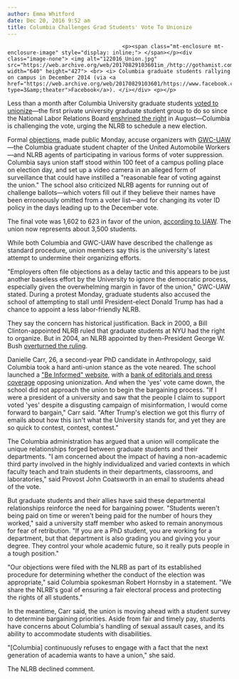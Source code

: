 ```yaml
---
author: Emma Whitford
date: Dec 20, 2016 9:52 am
title: Columbia Challenges Grad Students' Vote To Unionize 
---
```


	
										<p><span class="mt-enclosure mt-enclosure-image" style="display: inline;"> </span></p><div class="image-none"> <img alt="122016_Union.jpg" src="https://web.archive.org/web/20170829103601im_/http://gothamist.com/attachments/nyc_ewhitford/122016_Union.jpg" width="640" height="427"> <br> <i> Columbia graduate students rallying on campus in December 2014 (via <a href="https://web.archive.org/web/20170829103601/https://www.facebook.com/gwcuaw/photos/a.696349080463754.1073741828.695367307228598/697188067046522/?type=3&amp;theater">Facebook</a>). </i></div> <p></p>

<p>Less than a month after Columbia University graduate students <a href="https://web.archive.org/web/20170829103601/http://www.columbiagradunion.org/">voted to unionize</a>&#x2014;the first private university graduate student group to do so since the National Labor Relations Board <a href="https://web.archive.org/web/20170829103601/http://gothamist.com/2016/08/23/national_labor_relations_board_grad.php">enshrined the right</a> in August&#x2014;Columbia is challenging the vote, urging the NLRB to schedule a new election. </p>

<p>Formal <a href="https://web.archive.org/web/20170829103601/http://www.columbiagradunion.org/wp-content/uploads/Objections-to-Election-in-Case-No.-02-RC-143012.pdf">objections</a>, made public Monday, accuse organizers with <a href="https://web.archive.org/web/20170829103601/https://www.facebook.com/gwcuaw">GWC-UAW</a>&#x2014;the Columbia graduate student chapter of the United Automobile Workers&#x2014;and NLRB agents of participating in various forms of voter suppression. Columbia says union staff stood within 100 feet of a campus polling place on election day, and set up a video camera in an alleged form of surveillance that could have instilled a &quot;reasonable fear of voting against the union.&quot; The school also criticized NLRB agents for running out of challenge ballots&#x2014;which voters fill out if they believe their names have been erroneously omitted from a voter list&#x2014;and for changing its voter ID policy in the days leading up to the December vote. </p>

<p>The final vote was 1,602 to 623 in favor of the union, <a href="https://web.archive.org/web/20170829103601/http://www.nytimes.com/2016/12/09/nyregion/columbia-graduate-students-union-vote.html">according to UAW</a>. The union now represents about 3,500 students. </p>

<p>While both Columbia and GWC-UAW have described the challenge as standard procedure, union members say this is the university&apos;s latest attempt to undermine their organizing efforts. </p>

<p>&quot;Employers often file objections as a delay tactic and this appears to be just another baseless effort by the University to ignore the democratic process, especially given the overwhelming margin in favor of the union,&quot; GWC-UAW stated. During a protest Monday, graduate students also accused the school of attempting to stall until President-elect Donald Trump has had a chance to appoint a less labor-friendly NLRB. </p>

<p>They say the concern has historical justification. Back in 2000, a Bill Clinton-appointed NLRB ruled that graduate students at NYU had the right to organize. But in 2004, an NLRB appointed by then-President George W. Bush <a href="https://web.archive.org/web/20170829103601/https://www.dissentmagazine.org/article/grad-students-to-the-barricades">overturned the ruling</a>. </p>

<p>Danielle Carr, 26, a second-year PhD candidate in Anthropology, said Columbia took a hard anti-union stance as the vote neared. The school launched a <a href="https://web.archive.org/web/20170829103601/https://unionization.provost.columbia.edu/content/be-informed">&quot;Be Informed&quot; website</a>, with a <a href="https://web.archive.org/web/20170829103601/https://unionization.provost.columbia.edu/content/points-view">bank of editorials and press coverage</a> opposing unionization. And when the &apos;yes&apos; vote came down, the school did not approach the union to begin the bargaining process. &quot;If I were a president of a university and saw that the people I claim to support voted &apos;yes&apos; despite a disgusting campaign of misinformation, I would come forward to bargain,&quot; Carr said. &quot;After Trump&apos;s election we got this flurry of emails about how this isn&apos;t what the University stands for, and yet they are so quick to contest, contest, contest.&quot; </p>

<p>The Columbia administration has argued that a union will complicate the unique relationships forged between graduate students and their departments. &quot;I am concerned about the impact of having a non-academic third party involved in the highly individualized and varied contexts in which faculty teach and train students in their departments, classrooms, and laboratories,&quot; said Provost John Coatsworth in an email to students ahead of the vote. </p>

<p>But graduate students and their allies have said these departmental relationships reinforce the need for bargaining power. &quot;Students weren&apos;t being paid on time or weren&apos;t being paid for the number of hours they worked,&quot; said a university staff member who asked to remain anonymous for fear of retribution. &quot;If you are a PhD student, you are working for a department, but that department is also grading you and giving you your degree. They control your whole academic future, so it really puts people in a tough position.&quot;</p>

<p>&quot;Our objections were filed with the NLRB as part of its established procedure for determining whether the conduct of the election was appropriate,&quot; said Columbia spokesman Robert Hornsby in a statement. &quot;We share the NLRB&apos;s goal of ensuring a fair electoral process and protecting the rights of all students.&quot; </p>

<p>In the meantime, Carr said, the union is moving ahead with a student survey to determine bargaining priorities. Aside from fair and timely pay, students have concerns about Columbia&apos;s handling of sexual assault cases, and its ability to accommodate students with disabilities. </p>

<p>&quot;[Columbia] continuously refuses to engage with a fact that the next generation of academia wants to have a union,&quot; she said.  </p>

<p>The NLRB declined comment. </p>					
										
									
				